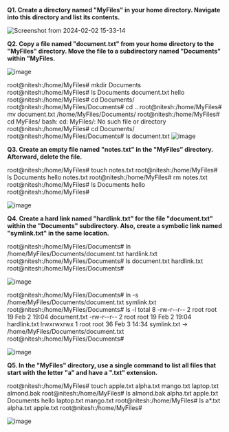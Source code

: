 **Q1. Create a directory named "MyFiles" in your home directory. Navigate into this directory and list its contents.**

![Screenshot from 2024-02-02 15-33-14](https://github.com/gitnitesh1995/Linux-Assignment-4/assets/61899084/1a964d38-a48b-49f2-870b-34cf50e4b7a5)

**Q2. Copy a file named "document.txt" from your home directory to the "MyFiles" directory. Move the file to a subdirectory named "Documents" within "MyFiles.**

![image](https://github.com/gitnitesh1995/Linux-Assignment-4/assets/61899084/949e0e9d-238b-41a9-b5cb-1844e7819b6f)

root@nitesh:/home/MyFiles# mkdir Documents
root@nitesh:/home/MyFiles# ls
Documents  document.txt  hello
root@nitesh:/home/MyFiles# cd Documents/
root@nitesh:/home/MyFiles/Documents# cd ..
root@nitesh:/home/MyFiles# mv document.txt /home/MyFiles/Documents/
root@nitesh:/home/MyFiles# cd MyFiles/
bash: cd: MyFiles/: No such file or directory
root@nitesh:/home/MyFiles# cd Documents/
root@nitesh:/home/MyFiles/Documents# ls
document.txt
![image](https://github.com/gitnitesh1995/Linux-Assignment-4/assets/61899084/87049d23-d556-43fc-aeec-3ac40612da64)

**Q3. Create an empty file named "notes.txt" in the "MyFiles" directory. Afterward, delete the file.**

root@nitesh:/home/MyFiles# touch notes.txt
root@nitesh:/home/MyFiles# ls
Documents  hello  notes.txt
root@nitesh:/home/MyFiles# rm notes.txt
root@nitesh:/home/MyFiles# ls
Documents  hello
root@nitesh:/home/MyFiles# 

![image](https://github.com/gitnitesh1995/Linux-Assignment-4/assets/61899084/ec68e50d-75eb-4e32-bbf1-85be6233dbfa)

**Q4. Create a hard link named "hardlink.txt" for the file "document.txt" within the "Documents" subdirectory. Also, create a symbolic link named "symlink.txt" in the same location.**

root@nitesh:/home/MyFiles/Documents# ln /home/MyFiles/Documents/document.txt hardlink.txt
root@nitesh:/home/MyFiles/Documents# ls
document.txt  hardlink.txt
root@nitesh:/home/MyFiles/Documents# 


![image](https://github.com/gitnitesh1995/Linux-Assignment-4/assets/61899084/ac17bcf9-58e0-466b-8398-81d4f500fb5c)

root@nitesh:/home/MyFiles/Documents# ln -s /home/MyFiles/Documents/document.txt symlink.txt
root@nitesh:/home/MyFiles/Documents# ls -l
total 8
-rw-r--r-- 2 root root 19 Feb  2 19:04 document.txt
-rw-r--r-- 2 root root 19 Feb  2 19:04 hardlink.txt
lrwxrwxrwx 1 root root 36 Feb  3 14:34 symlink.txt -> /home/MyFiles/Documents/document.txt
root@nitesh:/home/MyFiles/Documents# 

![image](https://github.com/gitnitesh1995/Linux-Assignment-4/assets/61899084/dcfd14da-fbec-43e6-aaf4-880ebc590cbf)

**Q5. In the "MyFiles" directory, use a single command to list all files that start with the letter "a" and have a ".txt" extension.**

root@nitesh:/home/MyFiles# touch apple.txt alpha.txt mango.txt laptop.txt almond.bak
root@nitesh:/home/MyFiles# ls
almond.bak  alpha.txt  apple.txt  Documents  hello  laptop.txt  mango.txt
root@nitesh:/home/MyFiles# ls a*.txt 
alpha.txt  apple.txt
root@nitesh:/home/MyFiles# 


![image](https://github.com/gitnitesh1995/Linux-Assignment-4/assets/61899084/36c96388-cc07-408d-a882-8decb6081c26)

